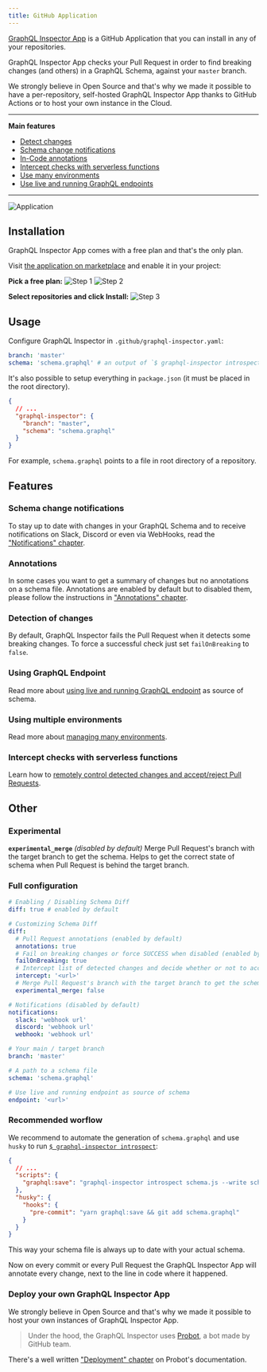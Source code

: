 ```yaml
---
title: GitHub Application
---
```


[GraphQL Inspector App](https://github.com/apps/graphql-inspector) is a GitHub Application that you can install in any of your repositories.

GraphQL Inspector App checks your Pull Request in order to find breaking changes (and others) in a GraphQL Schema, against your `master` branch.

We strongly believe in Open Source and that's why we made it possible to have a per-repository, self-hosted GraphQL Inspector App thanks to GitHub Actions or to host your own instance in the Cloud.

---

**Main features**

- [Detect changes](#detection-of-changes)
- [Schema change notifications](#schema-change-notifications)
- [In-Code annotations](#annotations)
- [Intercept checks with serverless functions](../recipes/intercept.md)
- [Use many environments](../recipes/environments.md)
- [Use live and running GraphQL endpoints](../recipes/endpoints.md)

---

![Application](/img/github/app-action.jpg)

## Installation

GraphQL Inspector App comes with a free plan and that's the only plan.

Visit [the application on marketplace](https://github.com/marketplace/graphql-inspector) and enable it in your project:

**Pick a free plan:**
![Step 1](/img/github/app-setup-plan.jpg)
![Step 2](/img/github/app-install.jpg)

**Select repositories and click Install:**
![Step 3](/img/github/app-repositories.jpg)

## Usage

Configure GraphQL Inspector in `.github/graphql-inspector.yaml`:

```yaml
branch: 'master'
schema: 'schema.graphql' # an output of `$ graphql-inspector introspect ...`
```

It's also possible to setup everything in `package.json` (it must be placed in the root directory).

```json
{
  // ...
  "graphql-inspector": {
    "branch": "master",
    "schema": "schema.graphql"
  }
}
```

For example, `schema.graphql` points to a file in root directory of a repository.

## Features

### Schema change notifications

To stay up to date with changes in your GraphQL Schema and to receive notifications on Slack, Discord or even via WebHooks, read the ["Notifications" chapter](../essentials/notifications.md).

### Annotations

In some cases you want to get a summary of changes but no annotations on a schema file. Annotations are enabled by default but to disabled them, please follow the instructions in ["Annotations" chapter](../recipes/annotations.md).

### Detection of changes

By default, GraphQL Inspector fails the Pull Request when it detects some breaking changes. To force a successful check just set `failOnBreaking` to `false`.

### Using GraphQL Endpoint

Read more about [using live and running GraphQL endpoint](../recipes/endpoints.md) as source of schema.

### Using multiple environments

Read more about [managing many environments](../recipes/environments.md).

### Intercept checks with serverless functions

Learn how to [remotely control detected changes and accept/reject Pull Requests](../recipes/intercept.md).

## Other

### Experimental

**`experimental_merge`**
_(disabled by default)_
Merge Pull Request's branch with the target branch to get the schema.
Helps to get the correct state of schema when Pull Request is behind the target branch.

### Full configuration

```yaml
# Enabling / Disabling Schema Diff
diff: true # enabled by default

# Customizing Schema Diff
diff:
  # Pull Request annotations (enabled by default)
  annotations: true
  # Fail on breaking changes or force SUCCESS when disabled (enabled by default)
  failOnBreaking: true
  # Intercept list of detected changes and decide whether or not to accept a Pull Request
  intercept: '<url>'
  # Merge Pull Request's branch with the target branch to get the schema (disabled by default)
  experimental_merge: false

# Notifications (disabled by default)
notifications:
  slack: 'webhook url'
  discord: 'webhook url'
  webhook: 'webhook url'

# Your main / target branch
branch: 'master'

# A path to a schema file
schema: 'schema.graphql'

# Use live and running endpoint as source of schema
endpoint: '<url>'
```

### Recommended worflow

We recommend to automate the generation of `schema.graphql` and use `husky` to run [`$ graphql-inspector introspect`](../essentials/introspect.md):

```json
{
  // ...
  "scripts": {
    "graphql:save": "graphql-inspector introspect schema.js --write schema.graphql"
  },
  "husky": {
    "hooks": {
      "pre-commit": "yarn graphql:save && git add schema.graphql"
    }
  }
}
```

This way your schema file is always up to date with your actual schema.

Now on every commit or every Pull Request the GraphQL Inspector App will annotate every change, next to the line in code where it happened.

### Deploy your own GraphQL Inspector App

We strongly believe in Open Source and that's why we made it possible to host your own instances of GraphQL Inspector App.

> Under the hood, the GraphQL Inspector uses [Probot](https://probot.github.io), a bot made by GitHub team.

There's a well written ["Deployment" chapter](https://probot.github.io/docs/deployment/) on Probot's documentation.
